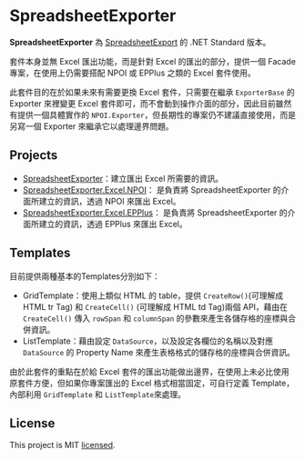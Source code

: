 # SpreadsheetExporter

**SpreadsheetExporter** 為 [SpreadsheetExport](https://github.com/CloudyWing/SpreadsheetExport) 的 .NET Standard 版本。

套件本身並無 Excel 匯出功能，而是針對 Excel 的匯出的部分，提供一個 Facade 專案，在使用上仍需要搭配 NPOI 或 EPPlus 之類的 Excel 套件使用。

此套件目的在於如果未來有需要更換 Excel 套件，只需要在繼承 `ExporterBase` 的 Exporter 來裡變更 Excel 套件即可，而不會動到操作介面的部分，因此目前雖然有提供一個具體實作的 `NPOI.Exporter`，但長期性的專案仍不建議直接使用，而是另寫一個 Exporter 來繼承它以處理邊界問題。

## Projects
 * [SpreadsheetExporter](./SpreadsheetExporter/)：建立匯出 Excel 所需要的資訊。
 * [SpreadsheetExporter.Excel.NPOI](./SpreadsheetExporter.Excel.NPOI/)： 是負責將 SpreadsheetExporter 的介面所建立的資訊，透過 NPOI 來匯出 Excel。
 * [SpreadsheetExporter.Excel.EPPlus](./SpreadsheetExporter.Excel.EPPlus/)： 是負責將 SpreadsheetExporter 的介面所建立的資訊，透過 EPPlus 來匯出 Excel。

## Templates
目前提供兩種基本的Templates分別如下：
* GridTemplate：使用上類似 HTML 的 table，提供 `CreateRow()`(可理解成 HTML tr Tag) 和 `CreateCell()` (可理解成 HTML td Tag)兩個 API，藉由在 `CreateCell()` 傳入 `rowSpan` 和 `columnSpan` 的參數來產生各儲存格的座標與合併資訊。
* ListTemplate：藉由設定 `DataSource`，以及設定各欄位的名稱以及對應 `DataSource` 的 Property Name 來產生表格格式的儲存格的座標與合併資訊。

由於此套件的重點在於給 Excel 套件的匯出功能做出邊界，在使用上未必比使用原套件方便，但如果你專案匯出的 Excel 格式相當固定，可自行定義 Template，內部利用 `GridTemplate` 和 `ListTemplate`來處理。


## License
This project is MIT [licensed](./LICENSE.md).